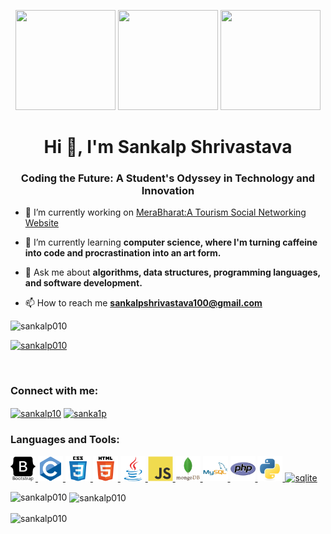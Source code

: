 
  <p align="center"> <img src="https://media.tenor.com/rePDfDWO3XoAAAAd/hacking.gif" height="160px" width="160px"> <img src="https://media.tenor.com/rePDfDWO3XoAAAAd/hacking.gif" height="160px" width="160px"> 
<img src="https://media.tenor.com/rePDfDWO3XoAAAAd/hacking.gif" height="160px" width="160px">
</p>

<h1 align="center">Hi 👋, I'm Sankalp Shrivastava</h1>
<h3 align="center">Coding the Future: A Student's Odyssey in Technology and Innovation</h3>



- 🔭 I’m currently working on [MeraBharat:A Tourism Social Networking Website](https://github.com/sankalP010/MERA-BHARAT.git)

- 🌱 I’m currently learning **computer science, where I'm turning caffeine into code and procrastination into an art form.**

- 💬 Ask me about **algorithms, data structures, programming languages, and software development.**

- 📫 How to reach me **sankalpshrivastava100@gmail.com**


<p align="left"> <img src="https://komarev.com/ghpvc/?username=sankalp010&label=Profile%20views&color=0e75b6&style=flat" alt="sankalp010" /> </p>

<p align="left"> <a href="https://github.com/ryo-ma/github-profile-trophy"><img src="https://github-profile-trophy.vercel.app/?username=sankalp010" alt="sankalp010" /></a> </p>

<p align="left"> <a href="https://twitter.com/" target="blank"><img src="https://img.shields.io/twitter/follow/?logo=twitter&style=for-the-badge" alt="" /></a> </p>

<h3 align="left">Connect with me:</h3>
<p align="left">
<a href="https://linkedin.com/in/sankalp10" target="blank"><img align="center" src="https://raw.githubusercontent.com/rahuldkjain/github-profile-readme-generator/master/src/images/icons/Social/linked-in-alt.svg" alt="sankalp10" height="30" width="40" /></a>
<a href="https://instagram.com/sanka1p" target="blank"><img align="center" src="https://raw.githubusercontent.com/rahuldkjain/github-profile-readme-generator/master/src/images/icons/Social/instagram.svg" alt="sanka1p" height="30" width="40" /></a>


</p>

<h3 align="left">Languages and Tools:</h3>
<p align="left"> <a href="https://getbootstrap.com" target="_blank" rel="noreferrer"> <img src="https://raw.githubusercontent.com/devicons/devicon/master/icons/bootstrap/bootstrap-plain-wordmark.svg" alt="bootstrap" width="40" height="40"/> </a> <a href="https://www.cprogramming.com/" target="_blank" rel="noreferrer"> <img src="https://raw.githubusercontent.com/devicons/devicon/master/icons/c/c-original.svg" alt="c" width="40" height="40"/> </a> <a href="https://www.w3schools.com/css/" target="_blank" rel="noreferrer"> <img src="https://raw.githubusercontent.com/devicons/devicon/master/icons/css3/css3-original-wordmark.svg" alt="css3" width="40" height="40"/> </a> <a href="https://www.w3.org/html/" target="_blank" rel="noreferrer"> <img src="https://raw.githubusercontent.com/devicons/devicon/master/icons/html5/html5-original-wordmark.svg" alt="html5" width="40" height="40"/> </a> <a href="https://www.java.com" target="_blank" rel="noreferrer"> <img src="https://raw.githubusercontent.com/devicons/devicon/master/icons/java/java-original.svg" alt="java" width="40" height="40"/> </a> <a href="https://developer.mozilla.org/en-US/docs/Web/JavaScript" target="_blank" rel="noreferrer"> <img src="https://raw.githubusercontent.com/devicons/devicon/master/icons/javascript/javascript-original.svg" alt="javascript" width="40" height="40"/> </a> <a href="https://www.mongodb.com/" target="_blank" rel="noreferrer"> <img src="https://raw.githubusercontent.com/devicons/devicon/master/icons/mongodb/mongodb-original-wordmark.svg" alt="mongodb" width="40" height="40"/> </a> <a href="https://www.mysql.com/" target="_blank" rel="noreferrer"> <img src="https://raw.githubusercontent.com/devicons/devicon/master/icons/mysql/mysql-original-wordmark.svg" alt="mysql" width="40" height="40"/> </a> <a href="https://www.php.net" target="_blank" rel="noreferrer"> <img src="https://raw.githubusercontent.com/devicons/devicon/master/icons/php/php-original.svg" alt="php" width="40" height="40"/> </a> <a href="https://www.python.org" target="_blank" rel="noreferrer"> <img src="https://raw.githubusercontent.com/devicons/devicon/master/icons/python/python-original.svg" alt="python" width="40" height="40"/> </a> <a href="https://www.sqlite.org/" target="_blank" rel="noreferrer"> <img src="https://www.vectorlogo.zone/logos/sqlite/sqlite-icon.svg" alt="sqlite" width="40" height="40"/> </a> </p>

<!-- <h3 align="left">Support:</h3>
<p><a href="https://www.buymeacoffee.com/sankalp010"> <img align="left" src="https://cdn.buymeacoffee.com/buttons/v2/default-yellow.png" height="50" width="210" alt="sankalp010" /></a></p><br><br> -->

<p><img align="left" src="https://github-readme-stats.vercel.app/api/top-langs?username=sankalp010&show_icons=true&locale=en&layout=compact" alt="sankalp010" /></p>

<p>&nbsp;<img align="center" src="https://github-readme-stats.vercel.app/api?username=sankalp010&show_icons=true&locale=en" alt="sankalp010" /></p>

<p><img align="center" src="https://github-readme-streak-stats.herokuapp.com/?user=sankalp010&" alt="sankalp010" /></p>


